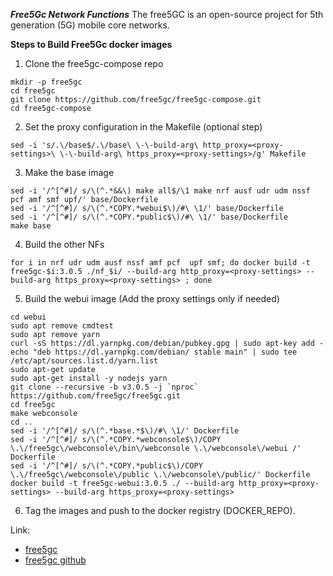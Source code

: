 ***Free5Gc Network Functions***
The free5GC is an open-source project for 5th generation (5G) mobile core networks.

**Steps to Build Free5Gc docker images**
1. Clone the free5gc-compose repo
```
mkdir -p free5gc
cd free5gc
git clone https://github.com/free5gc/free5gc-compose.git
cd free5gc-compose
```

2. Set the proxy configuration in the Makefile (optional step)
```
sed -i 's/.\/base$/.\/base\ \-\-build-arg\ http_proxy=<proxy-settings>\ \-\-build-arg\ https_proxy=<proxy-settings>/g' Makefile
```

3. Make the base image
```
sed -i '/^[^#]/ s/\(^.*&&\) make all$/\1 make nrf ausf udr udm nssf pcf amf smf upf/' base/Dockerfile
sed -i '/^[^#]/ s/\(^.*COPY.*webui$\)/#\ \1/' base/Dockerfile
sed -i '/^[^#]/ s/\(^.*COPY.*public$\)/#\ \1/' base/Dockerfile
make base
```

4. Build the other NFs
```
for i in nrf udr udm ausf nssf amf pcf  upf smf; do docker build -t free5gc-$i:3.0.5 ./nf_$i/ --build-arg http_proxy=<proxy-settings> --build-arg https_proxy=<proxy-settings> ; done
```

5. Build the webui image  (Add the proxy settings only if needed)
```
cd webui
sudo apt remove cmdtest
sudo apt remove yarn
curl -sS https://dl.yarnpkg.com/debian/pubkey.gpg | sudo apt-key add -
echo "deb https://dl.yarnpkg.com/debian/ stable main" | sudo tee /etc/apt/sources.list.d/yarn.list
sudo apt-get update
sudo apt-get install -y nodejs yarn
git clone --recursive -b v3.0.5 -j `nproc` https://github.com/free5gc/free5gc.git
cd free5gc
make webconsole
cd ..
sed -i '/^[^#]/ s/\(^.*base.*$\)/#\ \1/' Dockerfile
sed -i '/^[^#]/ s/\(^.*COPY.*webconsole$\)/COPY \.\/free5gc\/webconsole\/bin\/webconsole \.\/webconsole\/webui /' Dockerfile
sed -i '/^[^#]/ s/\(^.*COPY.*public$\)/COPY \.\/free5gc\/webconsole\/public \.\/webconsole\/public/' Dockerfile
docker build -t free5gc-webui:3.0.5 ./ --build-arg http_proxy=<proxy-settings> --build-arg https_proxy=<proxy-settings>
```

6. Tag the images and push to the docker registry (DOCKER_REPO).

Link:
- [free5gc](https://www.free5gc.org/)
- [free5gc github](https://github.com/free5gc/free5gc)

